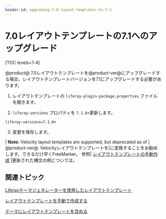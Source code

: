 ```yaml
---
header-id: upgrading-7-0-layout-templates-to-7-1
---
```


# 7.0レイアウトテンプレートの7.1へのアップグレード

[TOC levels=1-4]

@product@ 7.0レイアウトテンプレートを@product-ver@にアップグレードする場合、レイアウトテンプレートバージョンを7.1にアップグレードする必要があります。

1.  レイアウトテンプレートの `liferay-plugin-package.properties` ファイルを開きます。

2.  `liferay-versions` プロパティを `7.1.0+`更新します。

``` properties
liferay-versions=7.1.0+
```

3.  変更を保存します。

| **Note:** Velocity layout templates are supported, but deprecated as of | @product-ver@. Velocityレイアウトテンプレートを|に変換することをお勧めします。できるだけ早くFreeMarker。 参照| [レイアウトテンプレートの手動作成](/docs/7-1/tutorials/-/knowledge_base/t/creating-layout-templates-manually#understanding-the-anatomy) |更新された構文の例については。

## 関連トピック

[Liferayテーマジェネレーターを使用したレイアウトテンプレート](/docs/7-1/tutorials/-/knowledge_base/t/creating-layout-templates-with-the-themes-generator)

[レイアウトテンプレートを手動で作成する](/docs/7-1/tutorials/-/knowledge_base/t/creating-layout-templates-manually)

[テーマにレイアウトテンプレートを含める](/docs/7-1/tutorials/-/knowledge_base/t/including-layout-templates-with-a-theme)
